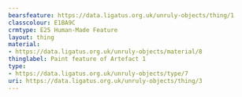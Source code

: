 ```yaml
---
bearsfeature: https://data.ligatus.org.uk/unruly-objects/thing/1
classcolour: E1BA9C
crmtype: E25 Human-Made Feature
layout: thing
material:
- https://data.ligatus.org.uk/unruly-objects/material/8
thinglabel: Paint feature of Artefact 1
type:
- https://data.ligatus.org.uk/unruly-objects/type/7
uri: https://data.ligatus.org.uk/unruly-objects/thing/3
---
```

